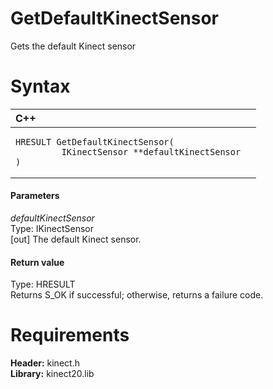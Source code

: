 GetDefaultKinectSensor  
======================  

Gets the default Kinect sensor <span id="syntaxSection"></span>

Syntax  
======  

<table>
<colgroup>
<col width="100%" />
</colgroup>
<thead>
<tr class="header">
<th align="left">C++</th>
</tr>
</thead>
<tbody>
<tr class="odd">
<td align="left"><pre><code>HRESULT GetDefaultKinectSensor(  
         IKinectSensor **defaultKinectSensor  
)</code></pre></td>
</tr>
</tbody>
</table>

<span id="ID4EG"></span>
#### Parameters  

*defaultKinectSensor*    
Type: IKinectSensor  
[out] The default Kinect sensor.  

<span id="ID4EN"></span>
#### Return value  

Type: HRESULT  
Returns S\_OK if successful; otherwise, returns a failure code.  

<span id="requirements"></span>

Requirements  
============  

**Header:** kinect.h  
**Library:** kinect20.lib  



<!--Please do not edit the data in the comment block below.-->
<!--
TOCTitle : GetDefaultKinectSensor
RLTitle : GetDefaultKinectSensor
KeywordK : GetDefaultKinectSensor
KeywordF : GetDefaultKinectSensor
KeywordF : Microsoft.Kinect.kinect.GetDefaultKinectSensor(IKinectSensor@)
KeywordA : M:Microsoft.Kinect.kinect.GetDefaultKinectSensor(IKinectSensor@)
AssetID : M:Microsoft.Kinect.kinect.GetDefaultKinectSensor(IKinectSensor@)
Locale : en-us
CommunityContent : 1
APIType : Managed
APILocation : 
APIName : Microsoft.Kinect.kinect.GetDefaultKinectSensor
TargetOS : Windows
TopicType : kbSyntax
DevLang : C++
DocSet : K4Wv2
ProjType : K4Wv2Proj
Technology : Kinect for Windows
Product : Kinect for Windows SDK v2
productversion : 20
-->
